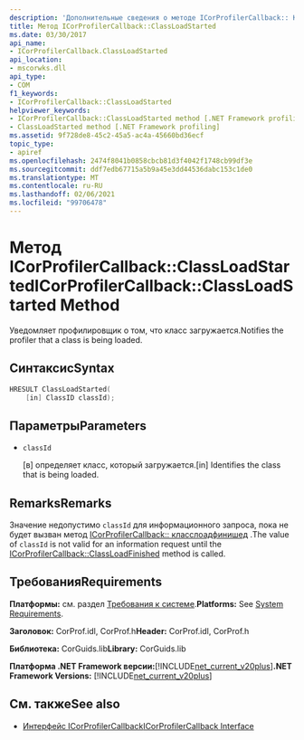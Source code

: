 ```yaml
---
description: 'Дополнительные сведения о методе ICorProfilerCallback:: Класслоадстартед'
title: Метод ICorProfilerCallback::ClassLoadStarted
ms.date: 03/30/2017
api_name:
- ICorProfilerCallback.ClassLoadStarted
api_location:
- mscorwks.dll
api_type:
- COM
f1_keywords:
- ICorProfilerCallback::ClassLoadStarted
helpviewer_keywords:
- ICorProfilerCallback::ClassLoadStarted method [.NET Framework profiling]
- ClassLoadStarted method [.NET Framework profiling]
ms.assetid: 9f728de8-45c2-45a5-ac4a-45660bd36ecf
topic_type:
- apiref
ms.openlocfilehash: 2474f8041b0858cbcb81d3f4042f1748cb99df3e
ms.sourcegitcommit: ddf7edb67715a5b9a45e3dd44536dabc153c1de0
ms.translationtype: MT
ms.contentlocale: ru-RU
ms.lasthandoff: 02/06/2021
ms.locfileid: "99706478"
---
```

# <a name="icorprofilercallbackclassloadstarted-method"></a><span data-ttu-id="7c964-103">Метод ICorProfilerCallback::ClassLoadStarted</span><span class="sxs-lookup"><span data-stu-id="7c964-103">ICorProfilerCallback::ClassLoadStarted Method</span></span>

<span data-ttu-id="7c964-104">Уведомляет профилировщик о том, что класс загружается.</span><span class="sxs-lookup"><span data-stu-id="7c964-104">Notifies the profiler that a class is being loaded.</span></span>  
  
## <a name="syntax"></a><span data-ttu-id="7c964-105">Синтаксис</span><span class="sxs-lookup"><span data-stu-id="7c964-105">Syntax</span></span>  
  
```cpp  
HRESULT ClassLoadStarted(  
    [in] ClassID classId);  
```  
  
## <a name="parameters"></a><span data-ttu-id="7c964-106">Параметры</span><span class="sxs-lookup"><span data-stu-id="7c964-106">Parameters</span></span>

- `classId`

  <span data-ttu-id="7c964-107">\[в] определяет класс, который загружается.</span><span class="sxs-lookup"><span data-stu-id="7c964-107">\[in] Identifies the class that is being loaded.</span></span>

## <a name="remarks"></a><span data-ttu-id="7c964-108">Remarks</span><span class="sxs-lookup"><span data-stu-id="7c964-108">Remarks</span></span>  

 <span data-ttu-id="7c964-109">Значение недопустимо `classId` для информационного запроса, пока не будет вызван метод [ICorProfilerCallback:: класслоадфинишед](icorprofilercallback-classloadfinished-method.md) .</span><span class="sxs-lookup"><span data-stu-id="7c964-109">The value of `classId` is not valid for an information request until the [ICorProfilerCallback::ClassLoadFinished](icorprofilercallback-classloadfinished-method.md) method is called.</span></span>  
  
## <a name="requirements"></a><span data-ttu-id="7c964-110">Требования</span><span class="sxs-lookup"><span data-stu-id="7c964-110">Requirements</span></span>  

 <span data-ttu-id="7c964-111">**Платформы:** см. раздел [Требования к системе](../../get-started/system-requirements.md).</span><span class="sxs-lookup"><span data-stu-id="7c964-111">**Platforms:** See [System Requirements](../../get-started/system-requirements.md).</span></span>  
  
 <span data-ttu-id="7c964-112">**Заголовок:** CorProf.idl, CorProf.h</span><span class="sxs-lookup"><span data-stu-id="7c964-112">**Header:** CorProf.idl, CorProf.h</span></span>  
  
 <span data-ttu-id="7c964-113">**Библиотека:** CorGuids.lib</span><span class="sxs-lookup"><span data-stu-id="7c964-113">**Library:** CorGuids.lib</span></span>  
  
 <span data-ttu-id="7c964-114">**Платформа .NET Framework версии:**[!INCLUDE[net_current_v20plus](../../../../includes/net-current-v20plus-md.md)]</span><span class="sxs-lookup"><span data-stu-id="7c964-114">**.NET Framework Versions:** [!INCLUDE[net_current_v20plus](../../../../includes/net-current-v20plus-md.md)]</span></span>  
  
## <a name="see-also"></a><span data-ttu-id="7c964-115">См. также</span><span class="sxs-lookup"><span data-stu-id="7c964-115">See also</span></span>

- [<span data-ttu-id="7c964-116">Интерфейс ICorProfilerCallback</span><span class="sxs-lookup"><span data-stu-id="7c964-116">ICorProfilerCallback Interface</span></span>](icorprofilercallback-interface.md)
